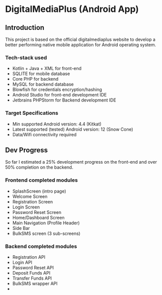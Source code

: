 # DigitalMediaPlus (Android App)

## Introduction
This project is based on the official digitalmediaplus website to develop a better performing native mobile application for Android operating system.

### Tech-stack used
- Kotlin + Java + XML for front-end
- SQLITE for mobile database
- Core PHP for backend
- MySQL for backend database
- Blowfish for credentials encryption/hashing
- Android Studio for front-end development IDE
- Jetbrains PHPStorm for Backend development IDE
### Target Specifications
- Min supported Android version: 4.4 (Kitkat)
- Latest supported (tested) Android version: 12 (Snow Cone)
- Data/Wifi connectivity required
## Dev Progress
So far I estimated a 25% development progress on the front-end and over 50% completion on the backend.
### Frontend completed modules
- SplashScreen (intro page)
- Welcome Screen
- Registration Screen
- Login Screen
- Password Reset Screen
- Home/Dashboard Screen
- Main Navigation (Profile Header)
- Side Bar
- BulkSMS screen (3 sub-screens)

### Backend completed modules
- Registration API
- Login API
- Password Reset API
- Deposit Funds API
- Transfer Funds API
- BulkSMS wrapper API
-